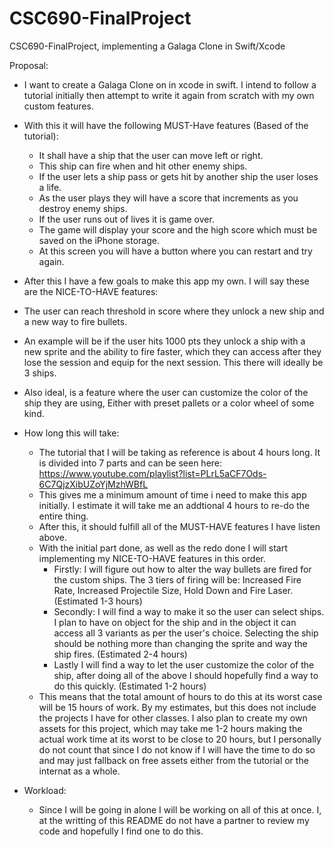 # CSC690-FinalProject
CSC690-FinalProject, implementing a Galaga Clone in Swift/Xcode

Proposal:
- I want to create a Galaga Clone on in xcode in swift. I intend to follow a tutorial initially then attempt to
  write it again from scratch with my own custom features.
  
- With this it will have the following MUST-Have features (Based of the tutorial):
  - It shall have a ship that the user can move left or right.
  - This ship can fire when and hit other enemy ships. 
  - If the user lets a ship pass or gets hit by another ship the user loses a life.
  - As the user plays they will have a score that increments as you destroy enemy ships.
  - If the user runs out of lives it is game over.
  - The game will display your score and the high score which must be saved on the iPhone storage.
  - At this screen you will have a button where you can restart and try again.
 
 - After this I have a few goals to make this app my own. I will say these are the NICE-TO-HAVE features:
  - The user can reach threshold in score where they unlock a new ship and a new way to fire bullets.
  - An example will be if the user hits 1000 pts they unlock a ship with a new sprite and the ability to fire faster, 
    which they can access after they lose the session and equip for the next session. This there will ideally be 3 ships.
  - Also ideal, is a feature where the user can customize the color of the ship they are using, Either with preset pallets
    or a color wheel of some kind.
    
- How long this will take:
  - The tutorial that I will be taking as reference is about 4 hours long. It is divided into 7 parts and can be seen
    here: https://www.youtube.com/playlist?list=PLrL5aCF7Ods-6C7QjzXibUZoYjMzhWBfL
  - This gives me a minimum amount of time i need to make this app initially. I estimate it will take me an addtional 
    4 hours to re-do the entire thing.
  - After this, it should fulfill all of the MUST-HAVE features I have listen above.
  - With the initial part done, as well as the redo done I will start implementing my NICE-TO-HAVE features in this order.
    - Firstly: I will figure out how to alter the way bullets are fired for the custom ships. The 3 tiers of firing will be:
        Increased Fire Rate, Increased Projectile Size, Hold Down and Fire Laser. (Estimated 1-3 hours)
    - Secondly: I will find a way to make it so the user can select ships. I plan to have on object for the ship and in the object
        it can access all 3 variants as per the user's choice. Selecting the ship should be nothing more than changing the sprite and
        way the ship fires. (Estimated 2-4 hours)
    - Lastly I will find a way to let the user customize the color of the ship, after doing all of the above I should hopefully find a
        way to do this quickly. (Estimated 1-2 hours)
  - This means that the total amount of hours to do this at its worst case will be 15 hours of work. By my estimates, but this does not
    include the projects I have for other classes. I also plan to create my own assets for this project, which may take me 1-2 hours 
    making the actual work time at its worst to be close to 20 hours, but I personally do not count that since I do not know if I will 
    have the time to do so and may just fallback on free assets either from the tutorial or the internat as a whole.
    
- Workload:
  - Since I will be going in alone I will be working on all of this at once. I, at the writting of this README do not have a 
    partner to review my code and hopefully I find one to do this. 
    
  
